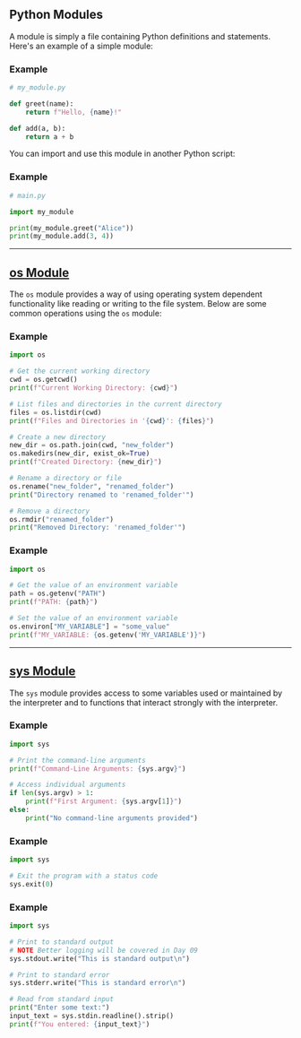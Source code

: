 ## Python Modules

A module is simply a file containing Python definitions and statements. Here's an example of a simple module:

### Example
```python
# my_module.py

def greet(name):
    return f"Hello, {name}!"

def add(a, b):
    return a + b
```

You can import and use this module in another Python script:

### Example
```python
# main.py

import my_module

print(my_module.greet("Alice"))
print(my_module.add(3, 4))
```

---

## [os Module](https://docs.python.org/3/library/os.html)

The `os` module provides a way of using operating system dependent functionality like reading or writing to the file system. Below are some common operations using the `os` module:


### Example
```python
import os

# Get the current working directory
cwd = os.getcwd()
print(f"Current Working Directory: {cwd}")

# List files and directories in the current directory
files = os.listdir(cwd)
print(f"Files and Directories in '{cwd}': {files}")

# Create a new directory
new_dir = os.path.join(cwd, "new_folder")
os.makedirs(new_dir, exist_ok=True)
print(f"Created Directory: {new_dir}")

# Rename a directory or file
os.rename("new_folder", "renamed_folder")
print("Directory renamed to 'renamed_folder'")

# Remove a directory
os.rmdir("renamed_folder")
print("Removed Directory: 'renamed_folder'")
```

### Example
```python
import os

# Get the value of an environment variable
path = os.getenv("PATH")
print(f"PATH: {path}")

# Set the value of an environment variable
os.environ["MY_VARIABLE"] = "some_value"
print(f"MY_VARIABLE: {os.getenv('MY_VARIABLE')}")
```

---

## [sys Module](https://docs.python.org/3/library/sys.html)

The `sys` module provides access to some variables used or maintained by the interpreter and to functions that interact strongly with the interpreter.

### Example
```python
import sys

# Print the command-line arguments
print(f"Command-Line Arguments: {sys.argv}")

# Access individual arguments
if len(sys.argv) > 1:
    print(f"First Argument: {sys.argv[1]}")
else:
    print("No command-line arguments provided")
```

### Example
```python
import sys

# Exit the program with a status code
sys.exit(0)
```

### Example
```python
import sys

# Print to standard output
# NOTE Better logging will be covered in Day 09
sys.stdout.write("This is standard output\n")

# Print to standard error
sys.stderr.write("This is standard error\n")

# Read from standard input
print("Enter some text:")
input_text = sys.stdin.readline().strip()
print(f"You entered: {input_text}")
```
